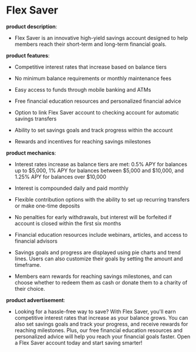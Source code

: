 # Flex Saver

**product description**: 

- Flex Saver is an innovative high-yield savings account designed to help members reach their short-term and long-term financial goals.

**product features**: 

- Competitive interest rates that increase based on balance tiers

- No minimum balance requirements or monthly maintenance fees

- Easy access to funds through mobile banking and ATMs

- Free financial education resources and personalized financial advice

- Option to link Flex Saver account to checking account for automatic savings transfers

- Ability to set savings goals and track progress within the account

- Rewards and incentives for reaching savings milestones

**product mechanics**: 

- Interest rates increase as balance tiers are met: 0.5% APY for balances up to $5,000, 1% APY for balances between $5,000 and $10,000, and 1.25% APY for balances over $10,000

- Interest is compounded daily and paid monthly

- Flexible contribution options with the ability to set up recurring transfers or make one-time deposits

- No penalties for early withdrawals, but interest will be forfeited if account is closed within the first six months

- Financial education resources include webinars, articles, and access to financial advisors

- Savings goals and progress are displayed using pie charts and trend lines. Users can also customize their goals by setting the amount and timeframe.

- Members earn rewards for reaching savings milestones, and can choose whether to redeem them as cash or donate them to a charity of their choice.

**product advertisement**: 

- Looking for a hassle-free way to save? With Flex Saver, you'll earn competitive interest rates that increase as your balance grows. You can also set savings goals and track your progress, and receive rewards for reaching milestones. Plus, our free financial education resources and personalized advice will help you reach your financial goals faster. Open a Flex Saver account today and start saving smarter!

